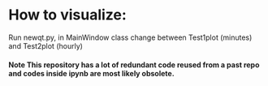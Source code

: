 # How to visualize:
Run newqt.py, in MainWindow class change between Test1plot (minutes) and Test2plot (hourly)

#### Note This repository has a lot of redundant code reused from a past repo and codes inside ipynb are most likely obsolete.

